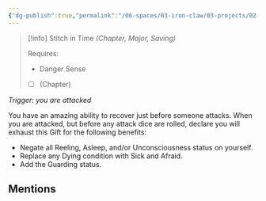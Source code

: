 ```yaml
---
{"dg-publish":true,"permalink":"/06-spaces/03-iron-claw/03-projects/02-item/02-gifts/stitch-in-time/","title":"Stitch in Time"}
---
```



> [!info] Stitch in Time
> *(Chapter, Major, Saving)*
> 
> Requires:
> - Danger Sense
> - [ ] (Chapter)

*Trigger: you are attacked*

You have an amazing ability to recover just before someone attacks. When you are attacked, but before any attack dice are rolled, declare you will exhaust this Gift for the following benefits:

- Negate all Reeling, Asleep, and/or Unconsciousness status on yourself.
- Replace any Dying condition with Sick and Afraid.
- Add the Guarding status.

## Mentions


